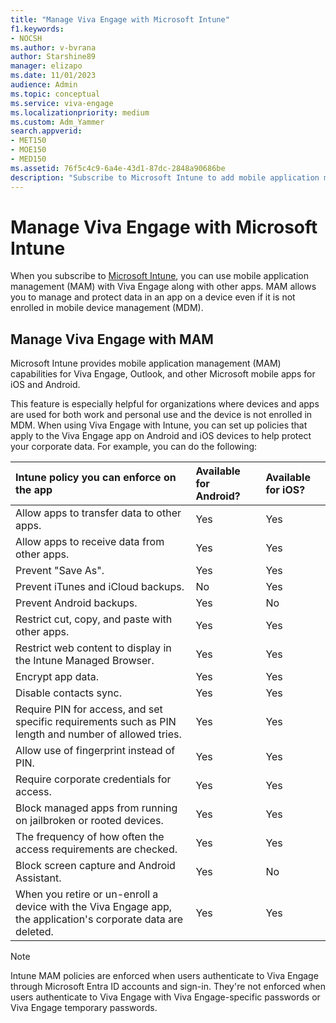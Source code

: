 ```yaml
---
title: "Manage Viva Engage with Microsoft Intune"
f1.keywords:
- NOCSH
ms.author: v-bvrana
author: Starshine89
manager: elizapo
ms.date: 11/01/2023
audience: Admin
ms.topic: conceptual
ms.service: viva-engage
ms.localizationpriority: medium
ms.custom: Adm_Yammer
search.appverid:
- MET150
- MOE150
- MED150
ms.assetid: 76f5c4c9-6a4e-43d1-87dc-2848a90686be
description: "Subscribe to Microsoft Intune to add mobile application management to Viva Engage"
---
```


# Manage Viva Engage with Microsoft Intune

When you subscribe to [Microsoft Intune](https://www.microsoft.com/en-us/security/business/endpoint-management/microsoft-intune?rtc=1), you can use mobile application management (MAM) with Viva Engage along with other apps. MAM allows you to manage and protect data in an app on a device even if it is not enrolled in mobile device management (MDM).
  
## Manage Viva Engage with MAM

Microsoft Intune provides mobile application management (MAM) capabilities for Viva Engage, Outlook, and other Microsoft mobile apps for iOS and Android.
  
This feature is especially helpful for organizations where devices and apps are used for both work and personal use and the device is not enrolled in MDM. When using Viva Engage with Intune, you can set up policies that apply to the Viva Engage app on Android and iOS devices to help protect your corporate data. For example, you can do the following:
  
| Intune policy you can enforce on the app | Available for Android? | Available for iOS? |
|:-----|:-----|:-----|
|Allow apps to transfer data to other apps.  |Yes  |Yes  |
|Allow apps to receive data from other apps.  |Yes  |Yes  |
|Prevent "Save As".  |Yes  |Yes  |
|Prevent iTunes and iCloud backups.  |No  |Yes  |
|Prevent Android backups.  |Yes  |No  |
|Restrict cut, copy, and paste with other apps.  |Yes  |Yes  |
|Restrict web content to display in the Intune Managed Browser.  |Yes  |Yes  |
|Encrypt app data.  |Yes  |Yes  |
|Disable contacts sync.  |Yes  |Yes  |
|Require PIN for access, and set specific requirements such as PIN length and number of allowed tries.  |Yes  |Yes  |
|Allow use of fingerprint instead of PIN.  |Yes  |Yes  |
|Require corporate credentials for access.  |Yes  |Yes  |
|Block managed apps from running on jailbroken or rooted devices.  |Yes  |Yes  |
|The frequency of how often the access requirements are checked.  |Yes  |Yes  |
|Block screen capture and Android Assistant.  |Yes  |No  |
|When you retire or un-enroll a device with the Viva Engage app, the application's corporate data are deleted.  |Yes  |Yes  |
   
> [!NOTE]
> Intune MAM policies are enforced when users authenticate to Viva Engage through Microsoft Entra ID accounts and sign-in. They're not enforced when users authenticate to Viva Engage with Viva Engage-specific passwords or Viva Engage temporary passwords. 
    
